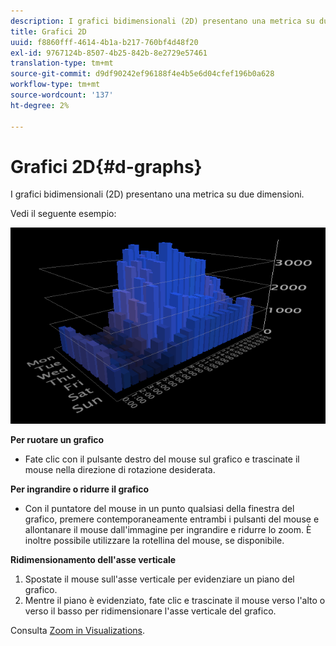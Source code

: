 ```yaml
---
description: I grafici bidimensionali (2D) presentano una metrica su due dimensioni.
title: Grafici 2D
uuid: f8860fff-4614-4b1a-b217-760bf4d48f20
exl-id: 9767124b-8507-4b25-842b-8e2729e57461
translation-type: tm+mt
source-git-commit: d9df90242ef96188f4e4b5e6d04cfef196b0a628
workflow-type: tm+mt
source-wordcount: '137'
ht-degree: 2%

---
```


# Grafici 2D{#d-graphs}

I grafici bidimensionali (2D) presentano una metrica su due dimensioni.

Vedi il seguente esempio:

![](assets/vis_2DGraph.png)

**Per ruotare un grafico**

* Fate clic con il pulsante destro del mouse sul grafico e trascinate il mouse nella direzione di rotazione desiderata.

**Per ingrandire o ridurre il grafico**

* Con il puntatore del mouse in un punto qualsiasi della finestra del grafico, premere contemporaneamente entrambi i pulsanti del mouse e allontanare il mouse dall&#39;immagine per ingrandire e ridurre lo zoom. È inoltre possibile utilizzare la rotellina del mouse, se disponibile.

**Ridimensionamento dell&#39;asse verticale**

1. Spostate il mouse sull&#39;asse verticale per evidenziare un piano del grafico.
1. Mentre il piano è evidenziato, fate clic e trascinate il mouse verso l&#39;alto o verso il basso per ridimensionare l&#39;asse verticale del grafico.

Consulta [Zoom in Visualizations](../../../../home/c-get-started/c-vis/c-zoom-vis.md#concept-7e33670bb5344f78a316f1a84cc20530).
